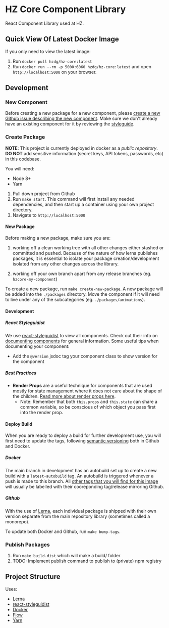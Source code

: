 HZ Core Component Library
=====================

React Component Library used at HZ.


## Quick View Of Latest Docker Image
If you only need to view the latest image:
1. Run `docker pull hzdg/hz-core:latest`
2. Run `docker run --rm -p 5000:6060 hzdg/hz-core:latest` and open `http://localhost:5000` on your browser.




## Development

### New Component
Before creating a new package for a new component, please [create a new Github issue describing the new component](???). Make sure we don't already have an existing component for it by reviewing the [styleguide](???).

### Create Package

**NOTE**: This project is currently deployed in docker as a _public repository_. **DO NOT** add sensitive information (secret keys, API tokens, passwords, etc) in this codebase.

You will need:
- Node 8+
- Yarn

1. Pull down project from Github
2. Run `make start`. This command will first install any needed dependencies, and then start up a container using your own project directory.
3. Navigate to `http://localhost:5000`

#### New Package
Before making a new package, make sure you are:

1. working off a clean working tree with all other changes either stashed or committed and pushed. Because of the nature of how lerna publishes packages, it is essential to isolate your package creation/development isolated from any other changes across the library.

2. working off your own branch apart from any release branches (eg. `hzcore-my-component`)

To create a new package, run `make create-new-package`. A new package will be added into the `./packages` directory. Move the component if it will need to live under any of the subcategories (eg. `./packages/animations`).

#### Development

##### React Styleguidist
We use [react-styleguidist](https://github.com/styleguidist/react-styleguidist) to view all components. Check out their info on [documenting components](https://react-styleguidist.js.org/docs/documenting.html) for general information. Some useful tips when documenting your component:
- Add the `@version` jsdoc tag your component class to show version for the component

##### Best Practices
- **Render Props** are a useful technique for components that are used mostly for state management where it does not care about the shape of the children. [Read more about render props here](https://reactjs.org/docs/render-props.html).
    - Note: Remember that both `this.props` and `this.state` can share a common variable, so be conscious of which object you pass first into the render prop.


#### Deploy Build
When you are ready to deploy a build for further development use, you will first need to update the tags, following [semantic versioning](https://semver.org) both in Github and Docker.

##### Docker
The main branch in development has an autobuild set up to create a new build with a `latest-autobuild` tag. An autobuild is triggered whenever a push is made to this branch. All [other tags that you will find for this image](https://cloud.docker.com/swarm/hzdg/repository/docker/hzdg/hz-core/tags) will usually be labelled with their cooreponding tag/release mirroring Github.

##### Github
With the use of [Lerna](https://github.com/lerna/lerna), each individual package is shipped with their own version separate from the main repository library (sometimes called a monorepo).

To update both Docker and Github, run `make bump-tags`.

### Publish Packages
1. Run `make build-dist` which will make a build/ folder
2. TODO: Implement publish command to publish to (private) npm registry



## Project Structure
Uses:
- [Lerna](https://github.com/lerna/lerna)
- [react-styleguidist](https://github.com/styleguidist/react-styleguidist)
- [Docker](https://www.docker.com/)
- [Flow](https://flow.org/)
- [Yarn](https://yarnpkg.com/en/)
